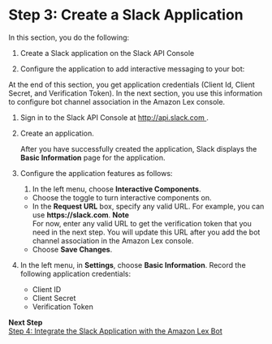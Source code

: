 # Step 3: Create a Slack Application<a name="slack-bot-assoc-create-app"></a>

In this section, you do the following:

1. Create a Slack application on the Slack API Console 

1. Configure the application to add interactive messaging to your bot:

At the end of this section, you get application credentials \(Client Id, Client Secret, and Verification Token\)\. In the next section, you use this information to configure bot channel association in the Amazon Lex console\.

1. Sign in to the Slack API Console at [http://api\.slack\.com ](http://api.slack.com)\.

1. Create an application\. 

   After you have successfully created the application, Slack displays the **Basic Information** page for the application\. 

1. Configure the application features as follows:

   1. In the left menu, choose **Interactive Components**\.
     + Choose the toggle to turn interactive components on\.
     + In the **Request URL** box, specify any valid URL\. For example, you can use **https://slack\.com**\.
**Note**  
For now, enter any valid URL to get the verification token that you need in the next step\. You will update this URL after you add the bot channel association in the Amazon Lex console\. 
     + Choose **Save Changes**\.

1. In the left menu, in **Settings**, choose **Basic Information**\. Record the following application credentials:
   + Client ID 
   + Client Secret
   + Verification Token 

**Next Step**  
[Step 4: Integrate the Slack Application with the Amazon Lex Bot](slack-bot-assoc-create-assoc.md)